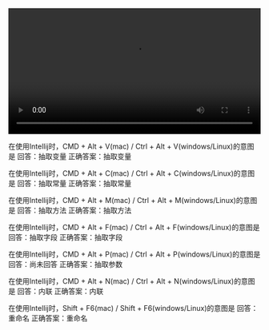 <video width="100%" controls="" preload="auto">
   <source src="https://s3.cn-north-1.amazonaws.com.cn/tws-courses-resource/002.mp4
" type="video/mp4">
   <p>抱歉，你的浏览器不支持在线视频播放。</p>
</video>

在使用Intellij时，CMD + Alt + V(mac) / Ctrl + Alt + V(windows/Linux)的意图是
回答：抽取变量
正确答案：抽取变量

在使用Intellij时，CMD + Alt + C(mac) / Ctrl + Alt + C(windows/Linux)的意图是
回答：抽取常量
正确答案：抽取常量

在使用Intellij时，CMD + Alt + M(mac) / Ctrl + Alt + M(windows/Linux)的意图是
回答：抽取方法
正确答案：抽取方法

在使用Intellij时，CMD + Alt + F(mac) / Ctrl + Alt + F(windows/Linux)的意图是
回答：抽取字段
正确答案：抽取字段

在使用Intellij时，CMD + Alt + P(mac) / Ctrl + Alt + P(windows/Linux)的意图是
回答：尚未回答
正确答案：抽取参数

在使用Intellij时，CMD + Alt + N(mac) / Ctrl + Alt + N(windows/Linux)的意图是
回答：内联
正确答案：内联

在使用Intellij时，Shift + F6(mac) / Shift + F6(windows/Linux)的意图是
回答：重命名
正确答案：重命名
